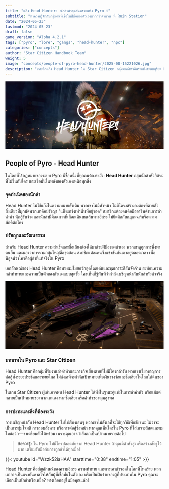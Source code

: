 ```yaml
---
title: "แก๊ง Head Hunter: นักล่าหัวสุดอันตรายแห่ง Pyro 💀"
subtitle: "ทำความรู้จักกับกลุ่มคนที่เชื่อในฝีมือของตัวเองมากกว่าจำนวน ที่ Ruin Station"
date: "2024-05-23"
lastmod: "2024-05-23"
draft: false
game_version: "Alpha 4.2.1"
tags: ["pyro", "lore", "gangs", "head-hunter", "npc"]
categories: ["concepts"]
author: "Star Citizen Handbook Team"
weight: 5
image: "concepts/people-of-pyro-head-hunter/2025-08-15221026.jpg"
description: "เจาะลึกแก๊ง Head Hunter ใน Star Citizen กลุ่มนักล่าหัวอิสระแห่งระบบสุริยะ Pyro เรียนรู้ปรัชญา สถานที่ และสิ่งที่ต้องระวังเมื่อเจอพวกเขา"
---
```


![alt text](2025-08-15221026.jpg)

## People of Pyro - Head Hunter

ในโลกที่ไร้กฎหมายของระบบ Pyro มีชื่อหนึ่งที่ทุกคนต้องระวัง: **Head Hunter** กลุ่มนักล่าหัวอิสระที่ไม่ขึ้นกับใคร และเชื่อมั่นในพลังของตัวเองเหนือทุกสิ่ง

### จุดกำเนิดของนักล่า

Head Hunter ไม่ใช่แก๊งในความหมายดั้งเดิม พวกเขาไม่มีหัวหน้า ไม่มีโครงสร้างองค์กรที่ตายตัว สิ่งเดียวที่ผูกมัดพวกเขาคือปรัชญา "แข็งแกร่งเท่านั้นที่อยู่รอด" สมาชิกแต่ละคนคือมืออาชีพด้านการล่าค่าหัว นักสู้รับจ้าง และนักล่าฝีมือฉกาจที่เลือกเดินบนเส้นทางอิสระ ไม่ยึดติดกับกฎเกณฑ์หรือความภักดีต่อใคร

### ปรัชญาและวัฒนธรรม

สำหรับ Head Hunter ความสำเร็จและชื่อเสียงต้องได้มาด้วยฝีมือของตัวเอง พวกเขาดูถูกการพึ่งพาคนอื่น และมองว่าการรวมกลุ่มใหญ่คือจุดอ่อน สมาชิกแต่ละคนจึงแข่งขันกันเองอยู่ตลอดเวลา เพื่อพิสูจน์ว่าใครคือผู้ล่าที่แท้จริงใน Pyro

เอกลักษณ์ของ Head Hunter คือทรงผมโมฮอว์กสุดโดดเด่นและชุดเกราะสีสันจัดจ้าน สะท้อนความกล้าท้าทายและความเป็นตัวของตัวเองแบบสุดขั้ว ใครเห็นก็รู้ทันทีว่ากำลังเผชิญหน้ากับนักล่าหัวตัวจริง

![alt text](GjW43zNX0AAVx90.jpg)

### บทบาทใน Pyro และ Star Citizen

Head Hunter คือกลุ่มที่รับงานล่าค่าหัวและภารกิจเสี่ยงตายที่ไม่มีใครกล้ารับ พวกเขาเชี่ยวชาญการต่อสู้ทั้งระยะประชิดและระยะไกล ไม่ลังเลที่จะกำจัดเป้าหมายเพื่อเงินรางวัลและชื่อเสียงในโลกใต้ดินของ Pyro

ในเกม Star Citizen ผู้เล่นอาจพบ Head Hunter ได้ทั้งในฐานะคู่แข่งในการล่าค่าหัว หรือแม้แต่กลายเป็นเป้าหมายของพวกเขาเอง หากชื่อเสียงหรือค่าหัวของคุณสูงพอ

### การปะทะและสิ่งที่ต้องระวัง

การเผชิญหน้ากับ Head Hunter ไม่ใช่เรื่องเล่นๆ พวกเขาไม่ลังเลที่จะใช้ทุกวิธีเพื่อชัยชนะ ไม่ว่าจะเป็นการซุ่มโจมตี การลอบสังหาร หรือการต่อสู้ซึ่งหน้า หากคุณเห็นใครใน Pyro ที่ใส่เกราะสีสดและผมโมฮอว์ก—จงเตรียมตัวให้พร้อม เพราะคุณอาจกำลังตกเป็นเป้าหมายรายต่อไป

> **ข้อควรรู้:** ใน Pyro ไม่มีใครปลอดภัยจาก Head Hunter ถ้าคุณมีค่าหัวสูงหรือสร้างศัตรูไว้มาก เตรียมรับมือกับการถูกล่าได้ทุกเมื่อ!

{{< youtube id="Wzzk52iaHAA" starttime="0:38" endtime="1:05" >}}

Head Hunter คือสัญลักษณ์ของความอิสระ ความท้าทาย และการเอาตัวรอดในโลกที่โหดร้าย พวกเขาอาจเป็นแรงบันดาลใจให้กับผู้ที่เชื่อมั่นในตัวเอง หรือเป็นฝันร้ายของผู้ที่ประมาทใน Pyro คุณจะเลือกเป็นนักล่าหรือเหยื่อ? ทางเลือกอยู่ในมือคุณแล้ว!